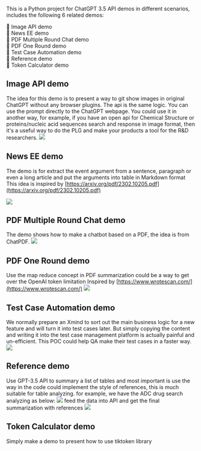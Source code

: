 This is a Python project for ChatGPT 3.5 API demos in different scenarios, includes the following 6 related demos:

🎉 Image API demo  
🎉 News EE demo  
🎉 PDF Multiple Round Chat demo  
🎉 PDF One Round demo  
🎉 Test Case Automation demo  
🎉 Reference demo  
🎉 Token Calculator demo  


## Image API demo
The idea for this demo is to present a way to git show images in original ChatGPT without any browser plugins. The api is the same logic. You can use the prompt directly to the ChatGPT webpage. You could use it in another way, for example, if you have an open api for Chemical Structure or proteins/nucleic acid sequences search and response in image format, then it's a useful way to do the PLG and make your products a tool for the R&D researchers.
![](./public/image_api_demo.png)

## News EE demo
The demo is for extract the event argument from a sentence, paragraph or even a long article and put the arguments into table in Markdown format
This idea is inspired by [https://arxiv.org/pdf/2302.10205.pdf](https://arxiv.org/pdf/2302.10205.pdf)

![](./public/news_ee_demo.gif)

## PDF Multiple Round Chat demo
The demo shows how to make a chatbot based on a PDF, the idea is from ChatPDF.
![](./public/MyChatPDF.gif)

## PDF One Round demo
Use the map reduce concept in PDF summarization could be a way to get over the OpenAI token limitation
Inspired by [https://www.wrotescan.com/](https://www.wrotescan.com/)
![](./public/pdf_one_round_demo.png)

## Test Case Automation demo
We normally prepare an Xmind to sort out the main business logic for a new feature and will turn it into test cases later. But simply copying the content and writing it into the test case management platform is actually painful and un-efficient. This POC could help QA make their test cases in a faster way.
![](./public/test_case_automation_demo.png)

## Reference demo
Use GPT-3.5 API to summary a list of tables and most important is use the way in the code could implement the style of references, this is much suitable for table analyzing.
for example, we have the ADC drug search analyzing as below:
![](./public/synapse_drug_analyzing.png)
feed the data into API and get the final summarization with references 
![](./public/reference_demo.png)

## Token Calculator demo
Simply make a demo to present how to use tiktoken library